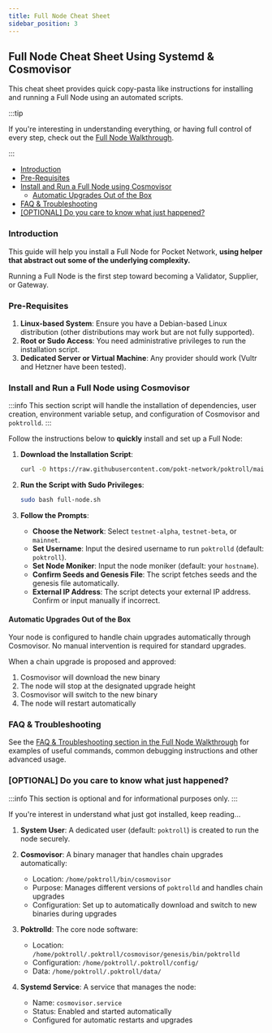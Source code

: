 ```yaml
---
title: Full Node Cheat Sheet
sidebar_position: 3
---
```


## Full Node Cheat Sheet Using Systemd & Cosmovisor <!-- omit in toc -->

This cheat sheet provides quick copy-pasta like instructions for installing and
running a Full Node using an automated scripts.

:::tip

If you're interesting in understanding everything, or having full control of every
step, check out the [Full Node Walkthrough](../run_a_node/full_node_walkthrough.md).

:::

- [Introduction](#introduction)
- [Pre-Requisites](#pre-requisites)
- [Install and Run a Full Node using Cosmovisor](#install-and-run-a-full-node-using-cosmovisor)
  - [Automatic Upgrades Out of the Box](#automatic-upgrades-out-of-the-box)
- [FAQ \& Troubleshooting](#faq--troubleshooting)
- [\[OPTIONAL\] Do you care to know what just happened?](#optional-do-you-care-to-know-what-just-happened)

### Introduction

This guide will help you install a Full Node for Pocket Network,
**using helper that abstract out some of the underlying complexity.**

Running a Full Node is the first step toward becoming a Validator, Supplier, or Gateway.

### Pre-Requisites

1. **Linux-based System**: Ensure you have a Debian-based Linux distribution (other distributions may work but are not fully supported).
2. **Root or Sudo Access**: You need administrative privileges to run the installation script.
3. **Dedicated Server or Virtual Machine**: Any provider should work (Vultr and Hetzner have been tested).

### Install and Run a Full Node using Cosmovisor

:::info
This section script will handle the installation of dependencies, user creation,
environment variable setup, and configuration of Cosmovisor and `poktrolld`.
:::

Follow the instructions below to **quickly** install and set up a Full Node:

1. **Download the Installation Script**:

   ```bash
   curl -O https://raw.githubusercontent.com/pokt-network/poktroll/main/tools/installer/full-node.sh
   ```

2. **Run the Script with Sudo Privileges**:

   ```bash
   sudo bash full-node.sh
   ```

3. **Follow the Prompts**:

   - **Choose the Network**: Select `testnet-alpha`, `testnet-beta`, or `mainnet`.
   - **Set Username**: Input the desired username to run `poktrolld` (default: `poktroll`).
   - **Set Node Moniker**: Input the node moniker (default: your `hostname`).
   - **Confirm Seeds and Genesis File**: The script fetches seeds and the genesis file automatically.
   - **External IP Address**: The script detects your external IP address. Confirm or input manually if incorrect.

#### Automatic Upgrades Out of the Box

Your node is configured to handle chain upgrades automatically through Cosmovisor. No manual intervention is required for standard upgrades.

When a chain upgrade is proposed and approved:

1. Cosmovisor will download the new binary
2. The node will stop at the designated upgrade height
3. Cosmovisor will switch to the new binary
4. The node will restart automatically

### FAQ & Troubleshooting

See the [FAQ & Troubleshooting section in the Full Node Walkthrough](../run_a_node/full_node_walkthrough.md#faq--troubleshooting)
for examples of useful commands, common debugging instructions and other advanced usage.

### [OPTIONAL] Do you care to know what just happened?

:::info
This section is optional and for informational purposes only.
:::

If you're interest in understand what just got installed, keep reading...

1. **System User**: A dedicated user (default: `poktroll`) is created to run the node securely.

2. **Cosmovisor**: A binary manager that handles chain upgrades automatically:

   - Location: `/home/poktroll/bin/cosmovisor`
   - Purpose: Manages different versions of `poktrolld` and handles chain upgrades
   - Configuration: Set up to automatically download and switch to new binaries during upgrades

3. **Poktrolld**: The core node software:

   - Location: `/home/poktroll/.poktroll/cosmovisor/genesis/bin/poktrolld`
   - Configuration: `/home/poktroll/.poktroll/config/`
   - Data: `/home/poktroll/.poktroll/data/`

4. **Systemd Service**: A service that manages the node:
   - Name: `cosmovisor.service`
   - Status: Enabled and started automatically
   - Configured for automatic restarts and upgrades
